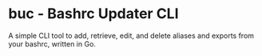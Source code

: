 # buc - Bashrc Updater CLI

A simple CLI tool to add, retrieve, edit, and delete aliases and exports from your bashrc, written in Go.
